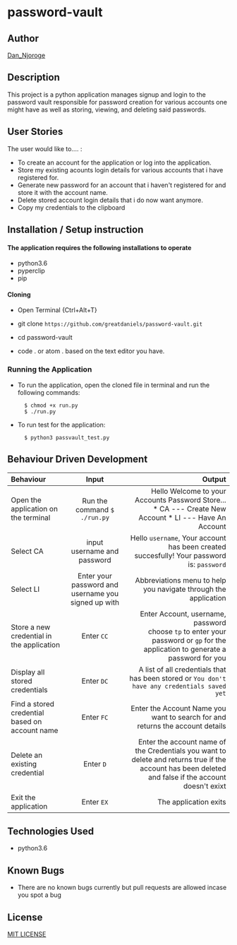 # password-vault
## Author

[Dan_Njoroge](https://github.com/greatdaniels)

## Description

This project is a python application manages signup and login to the password vault responsible for password creation for various accounts one might have as well as storing, viewing, and deleting said passwords.

## User Stories
The user would like to.... :
* To create an account for the application or log into the application.
* Store my existing acounts login details for various accounts that i have registered for.
* Generate new password for an account that i haven't registered for and store it with the account name.   
* Delete stored account login details that i do now want anymore.
* Copy my credentials to the clipboard


## Installation / Setup instruction

#### The application requires the following installations to operate 
* python3.6
* pyperclip
* pip

#### Cloning

* Open Terminal {Ctrl+Alt+T}

* git clone ```https://github.com/greatdaniels/password-vault.git```

* cd password-vault

* code . or atom . based on the text editor you have.

### Running the Application
* To run the application, open the cloned file in terminal and run the following commands:

        $ chmod +x run.py
        $ ./run.py

* To run test for the application:

        $ python3 passvault_test.py

## Behaviour Driven Development
| Behaviour | Input | Output |
| :---------------- | :---------------: | ------------------: |
|Open the application on the terminal | Run the command ```$ ./run.py```|Hello Welcome to your Accounts Password Store... <br>* CA ---  Create New Account * LI ---  Have An Account |
|Select  CA| input username and password| Hello ```username```, Your account has been created succesfully! Your password is: ```password```|
|Select LI  | Enter your password and username you signed up with| Abbreviations menu to help you navigate through the application|
|Store a new credential in the application| Enter ```CC```|Enter Account, username, password<br>choose ```tp``` to enter your password or ```gp``` for the application to generate a password for you |
|Display all stored credentials | Enter ```DC```|A list of all credentials that has been stored or ```You don't have any credentials saved yet``` |
|Find a stored credential based on account name|Enter ```FC```| Enter the Account Name you want to search for and returns the account details|
|Delete an existing credential|Enter ```D```|Enter the account name of the Credentials you want to delete and returns true if the account has been deleted and false if the account doesn't exixt|
|Exit the application| Enter ```EX```| The application exits|

## Technologies Used

* python3.6

## Known Bugs
* There are no known bugs currently but pull requests are allowed incase you spot a bug

## License
[MIT LICENSE](./LICENSE)
